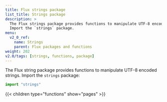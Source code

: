 ```yaml
---
title: Flux strings package
list_title: Strings package
description: >
  The Flux strings package provides functions to manipulate UTF-8 encoded strings.
  Import the `strings` package.
menu:
  v2_0_ref:
    name: Strings
    parent: Flux packages and functions
weight: 202
v2.0/tags: [strings, functions, package]
---
```


The Flux string package provides functions to manipulate UTF-8 encoded strings.
Import the `strings` package:

```js
import "strings"
```

{{< children type="functions" show="pages" >}}
